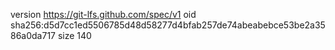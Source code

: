 version https://git-lfs.github.com/spec/v1
oid sha256:d5d7cc1ed5506785d48d58277d4bfab257de74abeabebce53be2a3586a0da717
size 140
